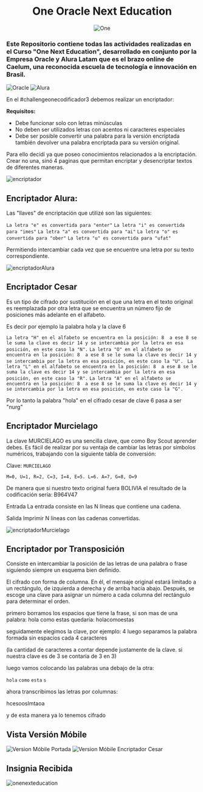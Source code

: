 <div align="center">
 
# One Oracle Next Education
![One](https://i.postimg.cc/wxQsp28g/One-1.png)
 
</div>

<h3>Este Repositorio contiene todas las actividades realizadas en el Curso "One Next Education", desarrollado en conjunto por la Empresa Oracle y Alura Latam que es el brazo online de Caelum, una reconocida escuela de tecnología e innovación en Brasil.</h3>

<div display=flex flex-wrap= wrap justify-content=space-between>
 
![Oracle](https://i.postimg.cc/HnCFHHMW/oracle-logo-495-px.jpg) ![Alura](https://i.postimg.cc/wTr3kGYx/oracle-latam-495-px.jpg)
 
</div>

En el #challengeonecodificador3 debemos realizar un encriptador:

**Requisitos:**
- Debe funcionar solo con letras minúsculas
- No deben ser utilizados letras con acentos ni caracteres especiales
- Debe ser posible convertir una palabra para la versión encriptada también devolver una palabra encriptada para su versión original. 

Para ello decidí ya que poseo conocimientos relacionados a la encriptación.
Crear no una, sinó 4 paginas que permitan encriptar y desencriptar textos de diferentes maneras.

![encriptador](https://i.postimg.cc/tCXPsqqh/Portada-Encriptador.jpg)

## Encriptador Alura:

Las "llaves" de encriptación que utilizé son las siguientes:

`La letra "e" es convertida para "enter"`
`La letra "i" es convertida para "imes"`
`La letra "a" es convertida para "ai"`
`La letra "o" es convertida para "ober"`
`La letra "u" es convertida para "ufat"`

Permitiendo intercambiar cada vez que se encuentre una letra por su texto correspondiente.

![encriptadorAlura](https://i.postimg.cc/wMMJMFzS/Encriptador-Alura-Desktop-1.jpg)

## Encriptador Cesar

Es un tipo de cifrado por sustitución en el que una letra en el texto original es reemplazada por otra letra que se encuentra un número fijo de posiciones más adelante en el alfabeto. 

 Es decir por ejemplo la palabra hola y la clave 6

 `La letra "H" en el alfabeto se encuentra en la posición: 8  a ese 8 se le suma la clave es decir 14 y se intercambia por la letra en esa posición, en este caso la "N".`
 `La letra "O" en el alfabeto se encuentra en la posición: 8  a ese 8 se le suma la clave es decir 14 y se intercambia por la letra en esa posición, en este caso la "U".`
` La letra "L" en el alfabeto se encuentra en la posición: 8  a ese 8 se le suma la clave es decir 14 y se intercambia por la letra en esa posición, en este caso la "R".`
 `La letra "A" en el alfabeto se encuentra en la posición: 8  a ese 8 se le suma la clave es decir 14 y se intercambia por la letra en esa posición, en este caso la "G".`

 Por lo tanto la palabra "hola" en el cifrado cesar de clave 6 pasa a ser "nurg"

## Encriptador Murcielago

La clave MURCIELAGO es una sencilla clave, que como Boy Scout aprender debes. Es fácil de realizar por su ventaja de cambiar las letras por símbolos numéricos, trabajando con la siguiente tabla de conversión:

Clave: `MURCIELAGO`

`M=0, U=1, R=2, C=3, I=4, E=5. L=6. A=7, G=8, O=9`

De manera que si nuestro texto original fuera BOLIVIA 
el resultado de la codificación sería: B964V47

Entrada
La entrada consiste en las N líneas que contiene una cadena.

Salida
Imprimir N líneas con las cadenas convertidas.

![encriptadorMurcielago](https://i.postimg.cc/Gmgk0W1v/Encriptador-Alura-Desktop-2.jpg)

## Encriptador por Transposición

Consiste en intercambiar la posición de las letras de una palabra o frase siguiendo siempre un esquema bien definido.

El cifrado con forma de columna. En él, el mensaje original estará limitado a un rectángulo, de izquierda a derecha y de arriba hacia abajo. Después, se escoge una clave para asignar un número a cada columna del rectángulo para determinar el orden.

primero borramos los espacios que tiene la frase, si son mas de una palabra:
hola como estas quedaría: holacomoestas

seguidamente elegimos la clave, por ejemplo: 4
luego separamos la palabra formada sin espacios cada 4 caracteres 

(la cantidad de caracteres a contar depende justamente de la clave. si nuestra clave es de  3 se contaría de 3 en 3)

luego vamos colocando las palabras una debajo de la otra:

`hola`
`como`
`esta`
`s`

ahora transcribimos las letras por columnas:

hcesooslmtaoa

y de esta manera ya lo tenemos cifrado

## Vista Versión Móbile
<img alt="Version Móbile Portada"  src="https://i.postimg.cc/85ZGwmvk/Encriptador-Alura-Mobile-1.jpg"/>

<img alt="Version Móbile Encriptador Cesar"  src="https://i.postimg.cc/KcsFMQFJ/Encriptador-Alura-Mobile-2.jpg"/>


## Insignia Recibida

![onenexteducation](https://i.postimg.cc/cJmG4BX7/cms-files-10224-1659462746-Badge-Sharer-Alura-Challenge-Oracle-ONE-2000x2000-V3.png)
